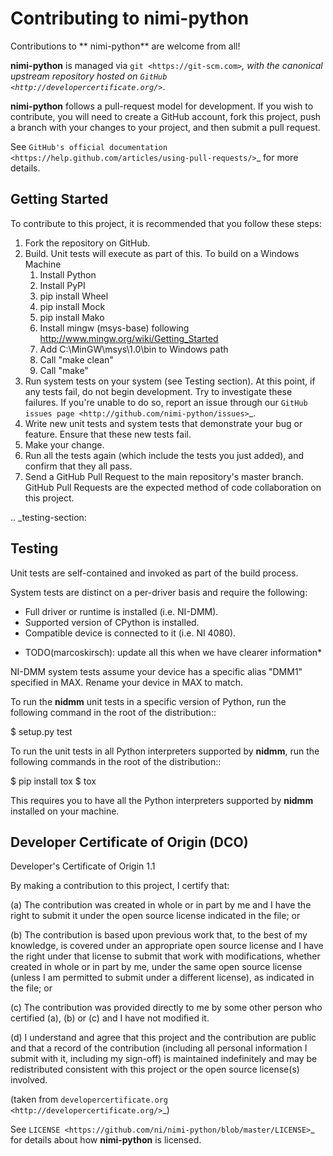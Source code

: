 Contributing to nimi-python
===========================

Contributions to ** nimi-python** are welcome from all!

**nimi-python** is managed via `git <https://git-scm.com>`_, with the canonical
upstream repository hosted on `GitHub <http://developercertificate.org/>`_.

**nimi-python** follows a pull-request model for development. If you wish to
contribute, you will need to create a GitHub account, fork this project,
push a branch with your changes to your project, and then submit a pull
request.

See `GitHub's official documentation <https://help.github.com/articles/using-pull-requests/>`_
for more details.

Getting Started
---------------

To contribute to this project, it is recommended that you follow these steps:

1. Fork the repository on GitHub.
2. Build. Unit tests will execute as part of this.
      To build on a Windows Machine
      1. Install Python
      2. Install PyPI
      3. pip install Wheel
      4. pip install Mock
      5. pip install Mako
      6. Install mingw (msys-base) following http://www.mingw.org/wiki/Getting_Started
      7. Add C:\MinGW\msys\1.0\bin to Windows path
      8. Call "make clean"
      9. Call "make"
3. Run system tests on your system (see Testing section). At this point,
   if any tests fail, do not begin development. Try to investigate these
   failures. If you're unable to do so, report an issue through our
   `GitHub issues page <http://github.com/nimi-python/issues>`_.
4. Write new unit tests  and system tests that demonstrate your bug or feature. Ensure that these
   new tests fail.
5. Make your change.
6. Run all the tests again (which include the tests you just added),
   and confirm that they all pass.
7. Send a GitHub Pull Request to the main repository's master branch. GitHub
   Pull Requests are the expected method of code collaboration on this project.

.. _testing-section:

Testing
-------

Unit tests are self-contained and invoked as part of the build process.

System tests are distinct on a per-driver basis and require the following:

  - Full driver or runtime is installed (i.e. NI-DMM).
  - Supported version of CPython is installed.
  - Compatible device is connected to it (i.e. NI 4080).

* TODO(marcoskirsch): update all this when we have clearer information*

NI-DMM system tests assume your device has a specific alias "DMM1" specified in MAX. Rename your device in MAX to match.

To run the **nidmm** unit tests in a specific version of Python, run the following command in the root of the distribution::

  $ <Python executable> setup.py test

To run the unit tests in all Python interpreters supported by **nidmm**,
run the following commands in the root of the distribution::

  $ pip install tox
  $ tox

This requires you to have all the Python interpreters supported by
**nidmm** installed on your machine.

Developer Certificate of Origin (DCO)
-------------------------------------

Developer's Certificate of Origin 1.1

By making a contribution to this project, I certify that:

(a) The contribution was created in whole or in part by me and I
    have the right to submit it under the open source license
    indicated in the file; or

(b) The contribution is based upon previous work that, to the best
    of my knowledge, is covered under an appropriate open source
    license and I have the right under that license to submit that
    work with modifications, whether created in whole or in part
    by me, under the same open source license (unless I am
    permitted to submit under a different license), as indicated
    in the file; or

(c) The contribution was provided directly to me by some other
    person who certified (a), (b) or (c) and I have not modified
    it.

(d) I understand and agree that this project and the contribution
    are public and that a record of the contribution (including all
    personal information I submit with it, including my sign-off) is
    maintained indefinitely and may be redistributed consistent with
    this project or the open source license(s) involved.

(taken from `developercertificate.org <http://developercertificate.org/>`_)

See `LICENSE <https://github.com/ni/nimi-python/blob/master/LICENSE>`_
for details about how **nimi-python** is licensed.
